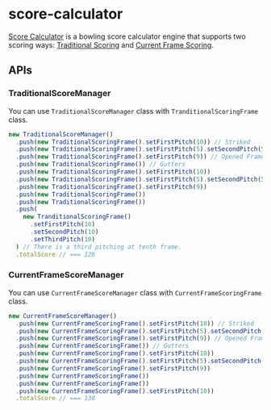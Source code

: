 # score-calculator

[Score Calculator](https://github.com/perfect-game/score-calculator) is a bowling score calculator engine that supports two scoring ways: [Traditional Scoring](https://en.wikipedia.org/wiki/Ten-pin_bowling#Traditional_scoring) and [Current Frame Scoring](https://en.wikipedia.org/wiki/Ten-pin_bowling#World_Bowling_scoring).

## APIs

### TraditionalScoreManager

You can use `TraditionalScoreManager` class with `TranditionalScoringFrame` class.

```typescript
new TraditionalScoreManager()
  .push(new TraditionalScoringFrame().setFirstPitch(10)) // Striked
  .push(new TraditionalScoringFrame().setFirstPitch(5).setSecondPitch(5)) // Spared
  .push(new TraditionalScoringFrame().setFirstPitch(9)) // Opened Frame
  .push(new TraditionalScoringFrame()) // Gutters
  .push(new TraditionalScoringFrame().setFirstPitch(10))
  .push(new TraditionalScoringFrame().setFirstPitch(5).setSecondPitch(5))
  .push(new TraditionalScoringFrame().setFirstPitch(9))
  .push(new TraditionalScoringFrame())
  .push(new TraditionalScoringFrame())
  .push(
    new TranditionalScoringFrame()
      .setFirstPitch(10)
      .setSecondPitch(10)
      .setThirdPitch(10)
  ) // There is a third pitching at tenth frame.
  .totalScore // === 126
```

### CurrentFrameScoreManager

You can use `CurrentFrameScoreManager` class with `CurrentFrameScoringFrame` class.

```typescript
new CurrentFrameScoreManager()
  .push(new CurrentFrameScoringFrame().setFirstPitch(10)) // Striked
  .push(new CurrentFrameScoringFrame().setFirstPitch(5).setSecondPitch(5)) // Spared
  .push(new CurrentFrameScoringFrame().setFirstPitch(9)) // Opened Frame
  .push(new CurrentFrameScoringFrame()) // Gutters
  .push(new CurrentFrameScoringFrame().setFirstPitch(10))
  .push(new CurrentFrameScoringFrame().setFirstPitch(5).setSecondPitch(5))
  .push(new CurrentFrameScoringFrame().setFirstPitch(9))
  .push(new CurrentFrameScoringFrame())
  .push(new CurrentFrameScoringFrame())
  .push(new CurrentFrameScoringFrame().setFirstPitch(10))
  .totalScore // === 138
```
